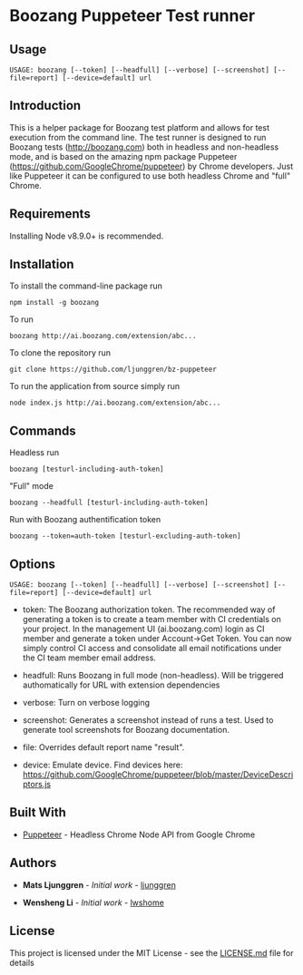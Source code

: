 # Boozang Puppeteer Test runner 

## Usage

```USAGE: boozang [--token] [--headfull] [--verbose] [--screenshot] [--file=report] [--device=default] url```

## Introduction

This is a helper package for Boozang test platform and allows for test execution from the command line. The test runner is designed to run Boozang tests (http://boozang.com) both in headless and non-headless mode, and is based on the amazing npm package Puppeteer (https://github.com/GoogleChrome/puppeteer) by Chrome developers. Just like Puppeteer it can be configured to use both headless Chrome and "full" Chrome. 


## Requirements
Installing Node v8.9.0+ is recommended. 

## Installation
To install the command-line package run

```npm install -g boozang```

To run

```boozang http://ai.boozang.com/extension/abc...```


To clone the repository run

```git clone https://github.com/ljunggren/bz-puppeteer```

To run the application from source simply run

```node index.js http://ai.boozang.com/extension/abc...```


## Commands

Headless run 

```boozang [testurl-including-auth-token]```

"Full" mode

```boozang --headfull [testurl-including-auth-token]```

Run with Boozang authentification token

```boozang --token=auth-token [testurl-excluding-auth-token]```

## Options

```USAGE: boozang [--token] [--headfull] [--verbose] [--screenshot] [--file=report] [--device=default] url```

- token: The Boozang authorization token. The recommended way of generating a token is to create a team member with CI credentials on your project. In the management UI (ai.boozang.com) login as CI member and generate a token under Account->Get Token. You can now simply control CI access and consolidate all email notifications under the CI team member email address. 

- headfull: Runs Boozang in full mode (non-headless). Will be triggered authomatically for URL with extension dependencies

- verbose: Turn on verbose logging

- screenshot: Generates a screenshot instead of runs a test. Used to generate tool screenshots for Boozang documentation. 

- file: Overrides default report name "result".

- device: Emulate device. Find devices here: https://github.com/GoogleChrome/puppeteer/blob/master/DeviceDescriptors.js


## Built With

* [Puppeteer](https://github.com/GoogleChrome/puppeteer) - Headless Chrome Node API from Google Chrome

## Authors


* **Mats Ljunggren** - *Initial work* - [ljunggren](https://github.com/ljunggren)

* **Wensheng Li** - *Initial work* - [lwshome](https://github.com/lwshome)

## License

This project is licensed under the MIT License - see the [LICENSE.md](LICENSE.md) file for details


